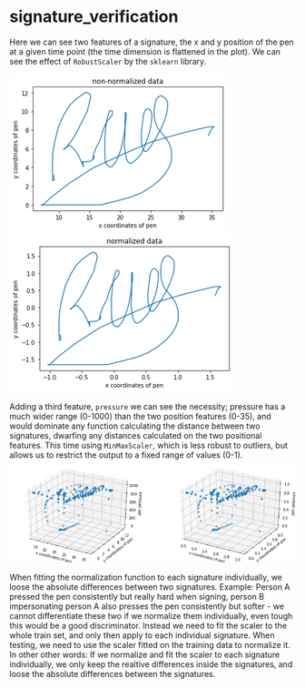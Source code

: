 # signature_verification


Here we can see two features of a signature, the x and y position of the pen at a given time point (the time dimension is flattened in the plot). We can see the effect of `RobustScaler` by the `sklearn` library. 

![](./report_figures/non_normalized.png)
![](./report_figures/normalized.png)

Adding a third feature, `pressure` we can see the necessity; pressure has a much wider range (0-1000) than the two position features (0-35), and would dominate any function calculating the distance between two signatures, dwarfing any distances calculated on the two positional features. This time using `MinMaxScaler`, which is less robust to outliers, but allows us to restrict the output to a fixed range of values (0-1).
![](./report_figures/min_max_scaler.png)

When fitting the normalization function to each signature individually, we loose the absolute differences between two signatures. Example: Person A pressed the pen consistently but really hard when signing, person B impersonating person A also presses the pen consistently but softer - we cannot differentiate these two if we normalize them individually, even tough this would be a good discriminator. Instead we need to fit the scaler to the whole train set, and only then apply to each individual signature. When testing, we need to use the scaler fitted on the training data to normalize it. In other other words: If we normalize and fit the scaler to each signature individually, we only keep the realtive differences inside the signatures, and loose the absolute differences between the signatures.